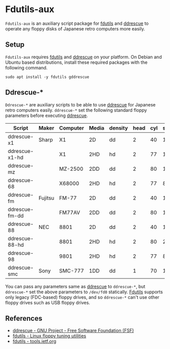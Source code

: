 # Fdutils-aux

`Fdutils-aux` is an auxiliary script package for [fdutils](https://fdutils.linux.lu/) and [ddrescue](http://www.gnu.org/software/ddrescue/ddrescue.html) to operate any floppy disks of Japanese retro computers more easily.

## Setup

`Fdutils-aux` requires [fdutils](https://fdutils.linux.lu/) and [ddrescue](http://www.gnu.org/software/ddrescue/ddrescue.html) on your platform. On Debian and Ubuntu based distributions, install these required packages with the following command.

```
sudo apt install -y fdutils gddrescue
```

## Ddrescue-*

`Ddrescue-*` are auxiliary scripts to be able to use [ddrescue](http://www.gnu.org/software/ddrescue/ddrescue.html) for Japanese retro computers easily. `ddrescue-*` set the following standard floppy parameters before executing [ddrescue](http://www.gnu.org/software/ddrescue/ddrescue.html).

|Script        |Maker  |Computer|Media|density|head|cyl|sect|ssize|
|--------------|-------|--------|-----|-------|----|---|----|-----|
|ddrescue-x1   |Sharp  |X1      |2D   |dd     |2   |40 |16  |256  |
|ddrescue-x1-hd|       |X1      |2HD  |hd     |2   |77 |16  |256  |
|ddrescue-mz   |       |MZ-2500 |2DD  |dd     |2   |80 |16  |256  |
|ddrescue-68   |       |X68000  |2HD  |hd     |2   |77 |8   |1024 |
|ddrescue-fm   |Fujitsu|FM-77   |2D   |dd     |2   |40 |16  |256  |
|ddrescue-fm-dd|       |FM77AV  |2DD  |dd     |2   |80 |16  |256  |
|ddrescue-88   |NEC    |8801    |2D   |dd     |2   |40 |16  |256  |
|ddrescue-88-hd|       |8801    |2HD  |hd     |2   |80 |26  |256  |
|ddrescue-98   |       |9801    |2HD  |hd     |2   |77 |8   |1024 |
|ddrescue-smc  |Sony   |SMC-777 |1DD  |dd     |1   |70 |16  |256  |

You can pass any parameters same as [ddrescue](http://www.gnu.org/software/ddrescue/ddrescue.html) to `ddrescue-*`, but `ddrescue-*` set the above parameters to `/dev/fd0` statically.
[Fdutils](https://fdutils.linux.lu/) supports only legacy (FDC-based) floppy drives, and so `ddrescue-*` can't use other floppy drives such as USB floppy drives.

## References

- [ddrescue - GNU Project - Free Software Foundation (FSF)](http://www.gnu.org/software/ddrescue/ddrescue.html)
- [fdutils - Linux floppy tuning utilities](https://fdutils.linux.lu/)
- [fdutils - tools.ietf.org](https://tools.ietf.org/doc/fdutils/Fdutils.html)